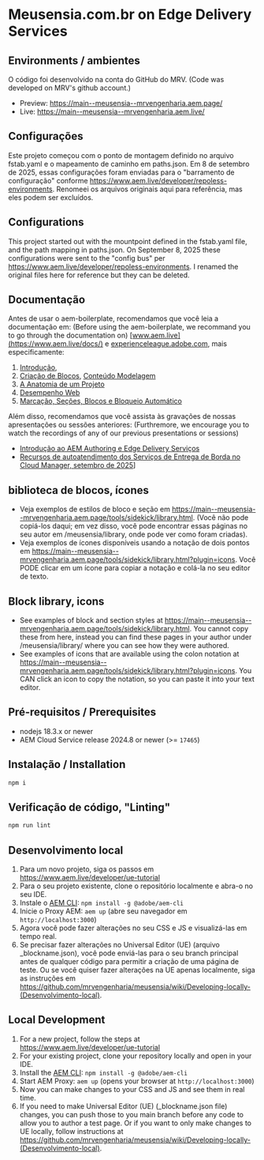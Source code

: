 # Meusensia.com.br on Edge Delivery Services


## Environments / ambientes
O código foi desenvolvido na conta do GitHub do MRV.
(Code was developed on MRV's github account.)
- Preview: https://main--meusensia--mrvengenharia.aem.page/
- Live: https://main--meusensia--mrvengenharia.aem.live/

## Configurações
Este projeto começou com o ponto de montagem definido no arquivo fstab.yaml e o mapeamento de caminho em paths.json. Em 8 de setembro de 2025, essas configurações foram enviadas para o "barramento de configuração" conforme https://www.aem.live/developer/repoless-environments. Renomeei os arquivos originais aqui para referência, mas eles podem ser excluídos.

## Configurations
This project started out with the mountpoint defined in the fstab.yaml file, and the path mapping in paths.json. On September 8, 2025 these configurations were sent to the "config bus" per https://www.aem.live/developer/repoless-environments. I renamed the original files here for reference but they can be deleted.

## Documentação

Antes de usar o aem-boilerplate, recomendamos que você leia a documentação em: (Before using the aem-boilerplate, we recommand you to go through the documentation on) [www.aem.live](https://www.aem.live/docs/) e [experienceleague.adobe.com](https://experienceleague.adobe.com/en/docs/experience-manager-cloud-service/content/edge-delivery/wysiwyg-authoring/authoring), mais especificamente:
1. [Introdução](https://experienceleague.adobe.com/en/docs/experience-manager-cloud-service/content/edge-delivery/wysiwyg-authoring/edge-dev-getting-started), 
1. [Criação de Blocos](https://experienceleague.adobe.com/en/docs/experience-manager-cloud-service/content/edge-delivery/wysiwyg-authoring/create-block), [Conteúdo Modelagem](https://experienceleague.adobe.com/en/docs/experience-manager-cloud-service/content/edge-delivery/wysiwyg-authoring/content-modeling)
1. [A Anatomia de um Projeto](https://www.aem.live/developer/anatomy-of-a-project)
1. [Desempenho Web](https://www.aem.live/developer/keeping-it-100)
1. [Marcação, Seções, Blocos e Bloqueio Automático](https://www.aem.live/developer/markup-sections-blocks)

Além disso, recomendamos que você assista às gravações de nossas apresentações ou sessões anteriores: (Furthremore, we encourage you to watch the recordings of any of our previous presentations or sessions)
- [Introdução ao AEM Authoring e Edge Delivery Serviços](https://experienceleague.adobe.com/pt-BR/docs/events/experience-manager-gems-recordings/gems2024/aem-authoring-and-edge-delivery)
- [Recursos de autoatendimento dos Serviços de Entrega de Borda no Cloud Manager, setembro de 2025](https://adobe.ly/4lYpzyQ)]

## biblioteca de blocos, ícones

- Veja exemplos de estilos de bloco e seção em https://main--meusensia--mrvengenharia.aem.page/tools/sidekick/library.html. (Você não pode copiá-los daqui; em vez disso, você pode encontrar essas páginas no seu autor em /meusensia/library, onde pode ver como foram criadas). 
- Veja exemplos de ícones disponíveis usando a notação de dois pontos em https://main--meusensia--mrvengenharia.aem.page/tools/sidekick/library.html?plugin=icons. Você PODE clicar em um ícone para copiar a notação e colá-la no seu editor de texto.

##  Block library, icons

- See examples of block and section styles at https://main--meusensia--mrvengenharia.aem.page/tools/sidekick/library.html. You cannot copy these from here, instead you can find these pages in your author under /meusensia/library/ where you can see how they were authored. 
- See examples of icons that are available using the colon notation at https://main--meusensia--mrvengenharia.aem.page/tools/sidekick/library.html?plugin=icons. You CAN click an icon to copy the notation, so you can paste it into your text editor.


## Pré-requisitos / Prerequisites

- nodejs 18.3.x or newer
- AEM Cloud Service release 2024.8 or newer (>= `17465`)

## Instalação / Installation

```sh
npm i
```

## Verificação de código, "Linting"

```sh
npm run lint
```

## Desenvolvimento local

1. Para um novo projeto, siga os passos em https://www.aem.live/developer/ue-tutorial
1. Para o seu projeto existente, clone o repositório localmente e abra-o no seu IDE.
1. Instale o [AEM CLI](https://github.com/adobe/helix-cli): `npm install -g @adobe/aem-cli`
1. Inicie o Proxy AEM: `aem up` (abre seu navegador em `http://localhost:3000`)
1. Agora você pode fazer alterações no seu CSS e JS e visualizá-las em tempo real.
1. Se precisar fazer alterações no Universal Editor (UE) (arquivo _blockname.json), você pode enviá-las para o seu branch principal antes de qualquer código para permitir a criação de uma página de teste. Ou se você quiser fazer alterações na UE apenas localmente, siga as instruções em https://github.com/mrvengenharia/meusensia/wiki/Developing-locally-(Desenvolvimento-local).

## Local Development

1. For a new project, follow the steps at https://www.aem.live/developer/ue-tutorial
1. For your existing project, clone your repository locally and open in your IDE.
1. Install the [AEM CLI](https://github.com/adobe/helix-cli): `npm install -g @adobe/aem-cli`
1. Start AEM Proxy: `aem up` (opens your browser at `http://localhost:3000`)
1. Now you can make changes to your CSS and JS and see them in real time.
1. If you need to make Universal Editor (UE) (_blockname.json file) changes, you can push those to you main branch before any code to allow you to author a test page. Or if you want to only make changes to UE locally, follow instructions at https://github.com/mrvengenharia/meusensia/wiki/Developing-locally-(Desenvolvimento-local).
